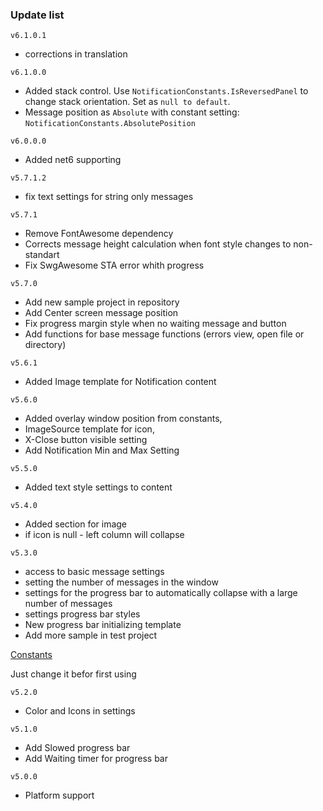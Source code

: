 ### Update list
`v6.1.0.1`
*  corrections in translation

`v6.1.0.0`
*  Added stack control. Use `NotificationConstants.IsReversedPanel` to change stack orientation. Set as `null to default`.
* Message position as `Absolute` with constant setting: `NotificationConstants.AbsolutePosition`

`v6.0.0.0`
* Added net6 supporting

`v5.7.1.2`
* fix text settings for string only messages

`v5.7.1`
* Remove FontAwesome dependency
* Corrects message height calculation when font style changes to non-standart
* Fix SwgAwesome STA error whith progress
  
`v5.7.0`
* Add new sample project in repository
* Add Center screen message position
* Fix progress margin style when no waiting message and button
* Add functions for base message functions (errors view, open file or directory)

  
`v5.6.1`
* Added Image template for Notification content
  
`v5.6.0`
* Added overlay window position from constants,
* ImageSource template for icon,
* X-Close button visible setting
* Add Notification Min and Max Setting

`v5.5.0`
* Added text style settings to content

`v5.4.0`
* Added section for image
* if icon is null - left column will collapse

`v5.3.0`
* access to basic message settings
* setting the number of messages in the window
* settings for the progress bar  to automatically collapse with a large number of messages
* settings progress bar styles
* New progress bar initializing template
* Add more sample in test project

[Constants](https://github.com/Platonenkov/Notification.Wpf/blob/dev/Notification.Wpf/Constants/NotificationConstants.cs)

Just change it befor first using

`v5.2.0`
* Color and Icons in settings

`v5.1.0`
* Add Slowed progress bar
* Add Waiting timer for progress bar

`v5.0.0`
* Platform support
